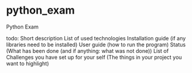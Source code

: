 # python_exam
Python Exam

todo:
    Short description
    List of used technologies
    Installation guide (if any libraries need to be installed)
    User guide (how to run the program)
    Status (What has been done (and if anything: what was not done))
    List of Challenges you have set up for your self (The things in your project you want to highlight)
